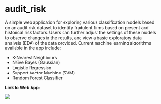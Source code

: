 # audit_risk

A simple web application for exploring various classification models based on an audit risk dataset to identify fradulent firms based on present and historical risk factors. Users can further adjust the settings of these models to observe changes in the results, and view a basic exploratory data analysis (EDA) of the data provided. Current machine learning algorithms available in the app include:
- K-Nearest Neighbours
- Naïve Bayes (Gaussian)
- Logistic Regression
- Support Vector Machine (SVM)
- Random Forest Classifier

**Link to Web App**:

[<img src="https://static.streamlit.io/badges/streamlit_badge_black_white.svg">](<https://audit-risk.streamlit.app>)


